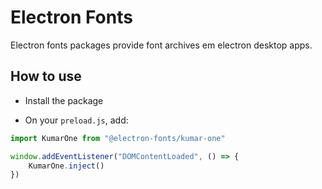 # Electron Fonts

Electron fonts packages provide font archives em electron desktop apps.

## How to use

* Install the package

* On your `preload.js`, add:

```ts
import KumarOne from "@electron-fonts/kumar-one"

window.addEventListener("DOMContentLoaded", () => {
    KumarOne.inject()
})
```